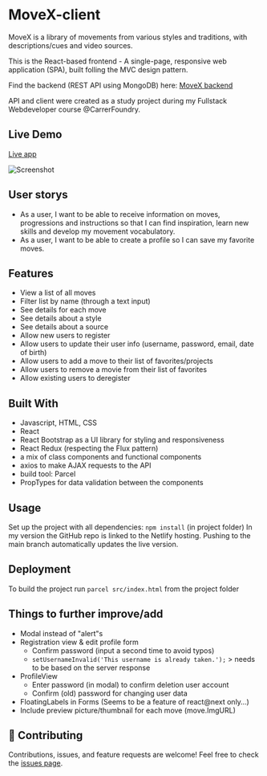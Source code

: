 # MoveX-client
MoveX is a library of movements from various styles and traditions, with descriptions/cues and video sources.

This is the React-based frontend - A single-page, responsive web application (SPA), built folling the MVC design pattern.

Find the backend (REST API using MongoDB) here: [MoveX backend](https://github.com/MitoMonkey/MoveX-backend)

API and client were created as a study project during my Fullstack Webdeveloper course @CarrerFoundry.

## Live Demo
[Live app](https://move-x.netlify.app/)

![Screenshot](./src/Sreenshot.png)

## User storys
* As a user, I want to be able to receive information on moves, progressions and instructions so that I can find inspiration, learn new skills and develop my movement vocabulatory. 
* As a user, I want to be able to create a profile so I can save my favorite moves.

## Features
* View a list of all moves
* Filter list by name (through a text input)
* See details for each move
* See details about a style
* See details about a source
* Allow new users to register 
* Allow users to update their user info (username, password, email, date of birth)
* Allow users to add a move to their list of favorites/projects
* Allow users to remove a movie from their list of favorites 
* Allow existing users to deregister 

## Built With
- Javascript, HTML, CSS
- React
- React Bootstrap as a UI library for styling and responsiveness
- React Redux (respecting the Flux pattern)
- a mix of class components and functional components
- axios to make AJAX requests to the API
- build tool: Parcel
- PropTypes for data validation between the components

## Usage
Set up the project with all dependencies: `npm install` (in project folder)
In my version the GitHub repo is linked to the Netlify hosting. Pushing to the main branch automatically updates the live version.

## Deployment
To build the project run `parcel src/index.html` from the project folder

## Things to further improve/add
* Modal instead of "alert"s
* Registration view & edit profile form
    * Confirm password (input a second time to avoid typos)
    * `setUsernameInvalid('This username is already taken.');` > needs to be based on the server response
* ProfileView
    * Enter password (in modal) to confirm deletion user account
    * Confirm (old) password for changing user data
* FloatingLabels in Forms (Seems to be a feature of react@next only…)
* Include preview picture/thumbnail for each move (move.ImgURL)

## 🤝 Contributing

Contributions, issues, and feature requests are welcome!
Feel free to check the [issues page](https://github.com/MitoMonkey/MoveX-client/issues).
